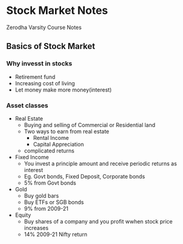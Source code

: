 # Stock Market Notes
Zerodha Varsity Course Notes

## Basics of Stock Market

### Why invesst in stocks
- Retirement fund
- Increasing cost of living
- Let money make more money(interest)

### Asset classes
- Real Estate
    - Buying and selling of Commercial or Residential land
    - Two ways to earn from real estate
        - Rental Income
        - Capital Appreciation
    - complicated returns
- Fixed Income
    - You invest a principle amount and receive periodic returns as interest
    - Eg. Govt bonds, Fixed Deposit, Corporate bonds
    - 5% from Govt bonds
- Gold
    - Buy gold bars
    - Buy ETFs or SGB bonds
    - 9% from 2009-21
- Equity
    - Buy shares of a company and you profit wwhen stock price increases
    - 14% 2009-21 Nifty return

